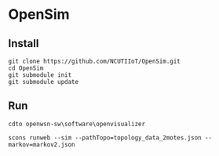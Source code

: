 # OpenSim

## Install

```
git clone https://github.com/NCUTIIoT/OpenSim.git
cd OpenSim
git submodule init
git submodule update
```

## Run

```
cdto openwsn-sw\software\openvisualizer

scons runweb --sim --pathTopo=topology_data_2motes.json --markov=markov2.json
```
